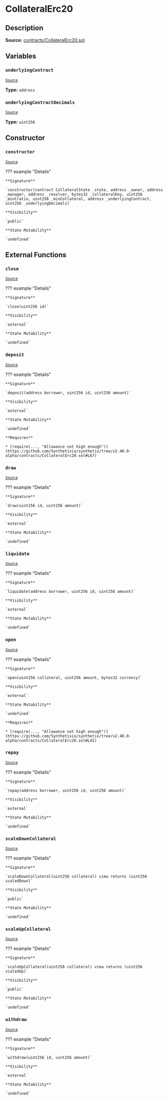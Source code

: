 # CollateralErc20

## Description

**Source:** [contracts/CollateralErc20.sol](https://github.com/Synthetixio/synthetix/tree/v2.40.0-alpha/contracts/CollateralErc20.sol)

## Variables

### `underlyingContract`

<sub>[Source](https://github.com/Synthetixio/synthetix/tree/v2.40.0-alpha/contracts/CollateralErc20.sol#L17)</sub>

**Type:** `address`

### `underlyingContractDecimals`

<sub>[Source](https://github.com/Synthetixio/synthetix/tree/v2.40.0-alpha/contracts/CollateralErc20.sol#L19)</sub>

**Type:** `uint256`

## Constructor

### `constructor`

<sub>[Source](https://github.com/Synthetixio/synthetix/tree/v2.40.0-alpha/contracts/CollateralErc20.sol#L21)</sub>

??? example "Details"

    **Signature**

    `constructor(contract CollateralState _state, address _owner, address _manager, address _resolver, bytes32 _collateralKey, uint256 _minCratio, uint256 _minCollateral, address _underlyingContract, uint256 _underlyingDecimals)`

    **Visibility**

    `public`

    **State Mutability**

    `undefined`

## External Functions

### `close`

<sub>[Source](https://github.com/Synthetixio/synthetix/tree/v2.40.0-alpha/contracts/CollateralErc20.sol#L53)</sub>

??? example "Details"

    **Signature**

    `close(uint256 id)`

    **Visibility**

    `external`

    **State Mutability**

    `undefined`

### `deposit`

<sub>[Source](https://github.com/Synthetixio/synthetix/tree/v2.40.0-alpha/contracts/CollateralErc20.sol#L62)</sub>

??? example "Details"

    **Signature**

    `deposit(address borrower, uint256 id, uint256 amount)`

    **Visibility**

    `external`

    **State Mutability**

    `undefined`

    **Requires**

    * [require(..., "Allowance not high enough")](https://github.com/Synthetixio/synthetix/tree/v2.40.0-alpha/contracts/CollateralErc20.sol#L67)

### `draw`

<sub>[Source](https://github.com/Synthetixio/synthetix/tree/v2.40.0-alpha/contracts/CollateralErc20.sol#L97)</sub>

??? example "Details"

    **Signature**

    `draw(uint256 id, uint256 amount)`

    **Visibility**

    `external`

    **State Mutability**

    `undefined`

### `liquidate`

<sub>[Source](https://github.com/Synthetixio/synthetix/tree/v2.40.0-alpha/contracts/CollateralErc20.sol#L101)</sub>

??? example "Details"

    **Signature**

    `liquidate(address borrower, uint256 id, uint256 amount)`

    **Visibility**

    `external`

    **State Mutability**

    `undefined`

### `open`

<sub>[Source](https://github.com/Synthetixio/synthetix/tree/v2.40.0-alpha/contracts/CollateralErc20.sol#L37)</sub>

??? example "Details"

    **Signature**

    `open(uint256 collateral, uint256 amount, bytes32 currency)`

    **Visibility**

    `external`

    **State Mutability**

    `undefined`

    **Requires**

    * [require(..., "Allowance not high enough")](https://github.com/Synthetixio/synthetix/tree/v2.40.0-alpha/contracts/CollateralErc20.sol#L42)

### `repay`

<sub>[Source](https://github.com/Synthetixio/synthetix/tree/v2.40.0-alpha/contracts/CollateralErc20.sol#L89)</sub>

??? example "Details"

    **Signature**

    `repay(address borrower, uint256 id, uint256 amount)`

    **Visibility**

    `external`

    **State Mutability**

    `undefined`

### `scaleDownCollateral`

<sub>[Source](https://github.com/Synthetixio/synthetix/tree/v2.40.0-alpha/contracts/CollateralErc20.sol#L120)</sub>

??? example "Details"

    **Signature**

    `scaleDownCollateral(uint256 collateral) view returns (uint256 scaledDown)`

    **Visibility**

    `public`

    **State Mutability**

    `undefined`

### `scaleUpCollateral`

<sub>[Source](https://github.com/Synthetixio/synthetix/tree/v2.40.0-alpha/contracts/CollateralErc20.sol#L114)</sub>

??? example "Details"

    **Signature**

    `scaleUpCollateral(uint256 collateral) view returns (uint256 scaledUp)`

    **Visibility**

    `public`

    **State Mutability**

    `undefined`

### `withdraw`

<sub>[Source](https://github.com/Synthetixio/synthetix/tree/v2.40.0-alpha/contracts/CollateralErc20.sol#L77)</sub>

??? example "Details"

    **Signature**

    `withdraw(uint256 id, uint256 amount)`

    **Visibility**

    `external`

    **State Mutability**

    `undefined`
